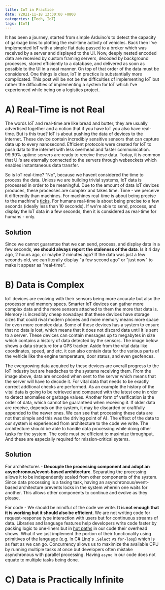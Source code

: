 ```yaml
---
title: IoT in Practice
date: Y2021-11-18 13:30:00 +0800
categories: [Tech, IoT]
tags: [IoT]
---
```


It has been a journey, started from simple Arduino's to detect the capacity of garbage bins to plotting the real-time activity of vehicles. Back then I've implemented IoT with a simple flat data passed to a broker which was received by a server and displayed to the UI. Now, deeply nested encoded data are recevied by custom framing servers, decoded by background processes, stored efficiently to a database, and delivered as soon as possible to the UI in a neat manner. On top of that order of the data must be considered. One things is clear, IoT in practice is substantially more complicated. This post will be not be the difficulties of implementing IoT but rather the difficulties of implementing a system for IoT which I've experienced while being on a logistics project.

# A) Real-Time is not Real
The words IoT and real-time are like bread and butter, they are usually advertised together and a notion that if you have IoT you also have real-time. But is this true? IoT is about pushing the data of devices to the internet. These device contain incredibly sensitive sensors that can capture data up to every nanosecond. Efficient protocols were created for IoT to push data to the internet with less overhead and faster communication. 99.99% uptime servers are ready to receive these data. Today, it is common that UI's are eternally connected to the servers through websockets which enables instantaneous data transfer. 

So is IoT real-time? "No", because we havent considered the time to process the data. Unless we are building trivial systems, IoT data is processed in order to be meaningful. Due to the amount of data IoT devices produces, these processes are complex and takes time. Time - we perceive it differently than machines. For machines real-time is about being precise to the machine's [ticks](https://en.wikipedia.org/wiki/System_time). For humans real-time is about being precise to a few seconds (ideally less than 10 seconds). If we're able to send, process, and display the IoT data in a few seconds, then it is considered as real-time for humans - only.

## Solution
Since we cannot guarantee that we can send, process, and display data in a few seconds, __we should always report the staleness of the data__. Is it 4 day ago, 2 hours ago, or maybe 2 minutes ago? If the data was just a few seconds old, we can literally display "a few second ago" or "just now" to make it appear as "real-time".

# B) Data is Complex
IoT devices are evolving with their sensors being more accurate but also the processor and memory specs. Smarter IoT devices can gather more complex data and the more sensors attached to them the more that data is. Memory is incredibly cheap nowadays that these devices have storage sizes that could rival modern phones and more memory means more space for even more complex data. Some of these devices has a system to ensure that no data is lost, which means that it does not discard data until it is sent to a server. These devices can contain messages up to megabytes in size which contains a history of data detected by the sensors. The image below shows a data structure for a GPS tracker. Aside from the vital data like coordinates, speed, and etc. it can also contain data for the various parts of the vehicle like the engine temperature, door status, and even geofences.

The evergrowing data acquired by these devices are overall progress to the IoT industry but are headaches to the systems receiving them. From the image above, data are encoded when sent to the server which means that the server will have to decode it. For vital data that needs to be exactly correct addtional checks are performed. As an example the history of the vital data is going to be retrieved and compared with the latest one in order to detect anomalies or garbage values. Another form of verification is the order of data, which cannot be guaranteed when receiving it. If older data are receive, depends on the system, it may be discarded or craftfully appended to the newer ones. We can see that processing these data are not that simple and this was the driving point of A). The effect of the data to our system is experienced from architecture to the code we write. The architecture should be able to handle data processing while doing other tasks for the system. The code must be efficient to maximize throughput. And these are especially required for mission-critical sytems.

## Solution
For architectures - __Decouple the processing component and adopt an asynchronous/event-based architecture__. Separating the processing allows it to be independently scaled from other components of the system. Since data processing is a taxing task, having an asynchronous/event-based architecture prevents locks in the system wherein one waits for another. This allows other components to continue and evolve as they please.

For code - We should be mindful of the code we write. __It is not enough that it is working but it should also be efficient__. We are not writing code for request-response type interaction with users but for continuous streams of data. Libraries and language features help developers write code faster by packing logic to one-liners but in [hot paths](https://en.wikipedia.org/wiki/Hot_spot_(computer_programming)) in our code their overhead shows. What if we just implement the portion of their functionality using primitives of the language (e.g. In C# Linq's `.Select` vs `for-loop`) which is as fast as we can go. Concurrency allows us to maximize the available CPU by running multiple tasks at once but developers often mistake asynchronous with parallel processing. Having `async` in our code does not equate to multiple tasks being done.

# C) Data is Practically Infinite
